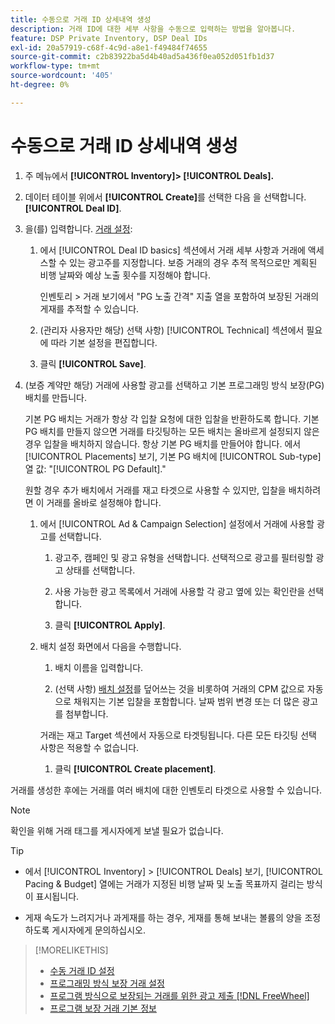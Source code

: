 ```yaml
---
title: 수동으로 거래 ID 상세내역 생성
description: 거래 ID에 대한 세부 사항을 수동으로 입력하는 방법을 알아봅니다.
feature: DSP Private Inventory, DSP Deal IDs
exl-id: 20a57919-c68f-4c9d-a8e1-f49484f74655
source-git-commit: c2b83922ba5d4b40ad5a436f0ea052d051fb1d37
workflow-type: tm+mt
source-wordcount: '405'
ht-degree: 0%

---
```


# 수동으로 거래 ID 상세내역 생성

1. 주 메뉴에서 **[!UICONTROL Inventory]> [!UICONTROL Deals].**

1. 데이터 테이블 위에서 **[!UICONTROL Create]**&#x200B;를 선택한 다음 을 선택합니다. **[!UICONTROL Deal ID]**.

1. 을(를) 입력합니다. [거래 설정](deal-id-settings.md):

   1. 에서 [!UICONTROL Deal ID basics] 섹션에서 거래 세부 사항과 거래에 액세스할 수 있는 광고주를 지정합니다. 보증 거래의 경우 추적 목적으로만 계획된 비행 날짜와 예상 노출 횟수를 지정해야 합니다.

      인벤토리 > 거래 보기에서 &quot;PG 노출 간격&quot; 지출 열을 포함하여 보장된 거래의 게재를 추적할 수 있습니다.

   1. (관리자 사용자만 해당) 선택 사항) [!UICONTROL Technical] 섹션에서 필요에 따라 기본 설정을 편집합니다.

   1. 클릭 **[!UICONTROL Save]**.

1. (보증 계약만 해당) 거래에 사용할 광고를 선택하고 기본 프로그래밍 방식 보장(PG) 배치를 만듭니다.

   기본 PG 배치는 거래가 항상 각 입찰 요청에 대한 입찰을 반환하도록 합니다. 기본 PG 배치를 만들지 않으면 거래를 타깃팅하는 모든 배치는 올바르게 설정되지 않은 경우 입찰을 배치하지 않습니다. 항상 기본 PG 배치를 만들어야 합니다. 에서 [!UICONTROL Placements] 보기, 기본 PG 배치에 [!UICONTROL Sub-type] 열 값: &quot;[!UICONTROL PG Default].&quot;

   원할 경우 추가 배치에서 거래를 재고 타겟으로 사용할 수 있지만, 입찰을 배치하려면 이 거래를 올바로 설정해야 합니다.

   1. 에서 [!UICONTROL Ad & Campaign Selection] 설정에서 거래에 사용할 광고를 선택합니다.

      1. 광고주, 캠페인 및 광고 유형을 선택합니다. 선택적으로 광고를 필터링할 광고 상태를 선택합니다.

      1. 사용 가능한 광고 목록에서 거래에 사용할 각 광고 옆에 있는 확인란을 선택합니다.

      1. 클릭 **[!UICONTROL Apply]**.
   1. 배치 설정 화면에서 다음을 수행합니다.

      1. 배치 이름을 입력합니다.

      1. (선택 사항) [배치 설정](/help/dsp/campaign-management/placements/placement-settings.md)를 덮어쓰는 것을 비롯하여 거래의 CPM 값으로 자동으로 채워지는 기본 입찰을 포함합니다. 날짜 범위 변경 또는 더 많은 광고를 첨부합니다.

      거래는 재고 Target 섹션에서 자동으로 타겟팅됩니다. 다른 모든 타깃팅 선택 사항은 적용할 수 없습니다.

      1. 클릭 **[!UICONTROL Create placement]**.



거래를 생성한 후에는 거래를 여러 배치에 대한 인벤토리 타겟으로 사용할 수 있습니다.

>[!NOTE]
>
> 확인을 위해 거래 태그를 게시자에게 보낼 필요가 없습니다.

>[!TIP]
>
>* 에서 [!UICONTROL Inventory] > [!UICONTROL Deals] 보기, [!UICONTROL Pacing & Budget] 열에는 거래가 지정된 비행 날짜 및 노출 목표까지 걸리는 방식이 표시됩니다.
>
>* 게재 속도가 느려지거나 과게재를 하는 경우, 게재를 통해 보내는 볼륨의 양을 조정하도록 게시자에게 문의하십시오.


>[!MORELIKETHIS]
>
>* [수동 거래 ID 설정](deal-id-settings.md)
>* [프로그래밍 방식 보장 거래 설정](programmatic-guaranteed-set-up.md)
>* [프로그램 방식으로 보장되는 거래를 위한 광고 제출 [!DNL FreeWheel]](freewheel-submit.md)
>* [프로그램 보장 거래 기본 정보](programmatic-guaranteed-about.md)

<!-- >* [Specify Placements and Ads for a Private Deal](deal-id-attach-placements.md)-->
